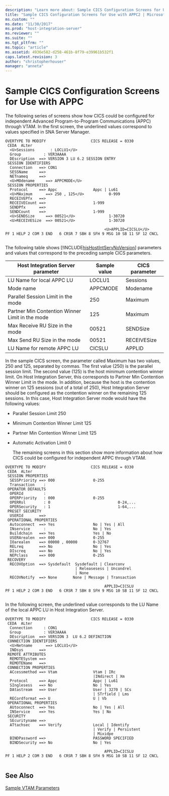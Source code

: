 ```yaml
---
description: "Learn more about: Sample CICS Configuration Screens for Use with APPC"
title: "Sample CICS Configuration Screens for Use with APPC2 | Microsoft Docs"
ms.custom: ""
ms.date: "11/30/2017"
ms.prod: "host-integration-server"
ms.reviewer: ""
ms.suite: ""
ms.tgt_pltfrm: ""
ms.topic: "article"
ms.assetid: 4936e582-d258-461b-8f79-e39961b532f1
caps.latest.revision: 3
author: "christopherhouser"
manager: "anneta"
---
```

# Sample CICS Configuration Screens for Use with APPC
The following series of screens show how CICS could be configured for independent Advanced Program-to-Program Communications (APPC) through VTAM. In the first screen, the underlined values correspond to values specified in SNA Server Manager.  
  
```  
OVERTYPE TO MODIFY                    CICS RELEASE = 0330  
 CEDA  ALter  
  <U>Sessions       : LOCLU1</U>  
  Group          : VER3AAAA  
  DEscription  ==> VERSION 3 LU 6.2 SESSION ENTRY  
 SESSION IDENTIFIERS  
  Connection   ==> CON1  
  SESSName     ==>  
  NETnameq     ==>  
  <U>MOdename     ==> APPCMODE</U>  
 SESSION PROPERTIES  
  Protocol     ==> Appc                Appc | Lu61  
  <U>MAximum      ==> 250 , 125</U>           0-999  
  RECEIVEPfx   ==>  
  RECEIVECount ==>                     1-999  
  SENDPfx      ==>  
  SENDCount    ==>                     1-999  
  <U>SENDSize     ==> 00521</U>               1-30720  
  <U>RECEIVESize  ==> 00521</U>               1-30720  
  
                                            <U>APPLID=CICSLU</U>  
PF 1 HELP 2 COM 3 END   6 CRSR 7 SBH 8 SFH 9 MSG 10 SB 11 SF 12 CNCL  
  
```  
  
 The following table shows [!INCLUDE[hisHostIntServNoVersion](../includes/hishostintservnoversion-md.md)] parameters and values that correspond to the preceding sample CICS parameters.  
  
|Host Integration Server parameter|Sample value|CICS parameter|  
|---------------------------------------|------------------|--------------------|  
|LU Name for local APPC LU|LOCLU1|Sessions|  
|Mode name|APPCMODE|Modename|  
|Parallel Session Limit in the mode|250|Maximum|  
|Partner Min Contention Winner Limit in the mode|125|Maximum|  
|Max Receive RU Size in the mode|00521|SENDSize|  
|Max Send RU Size in the mode|00521|RECEIVESize|  
|LU Name for remote APPC LU|CICSLU|APPLID|  
  
 In the sample CICS screen, the parameter called Maximum has two values, 250 and 125, separated by commas. The first value (250) is the parallel session limit. The second value (125) is the host minimum contention winner limit. On Host Integration Server, this corresponds to Partner Min Contention Winner Limit in the mode. In addition, because the host is the contention winner on 125 sessions (out of a total of 250), Host Integration Server should be configured as the contention winner on the remaining 125 sessions. In this case, Host Integration Server mode would have the following values:  
  
- Parallel Session Limit 250  
  
- Minimum Contention Winner Limit 125  
  
- Partner Min Contention Winner Limit 125  
  
- Automatic Activation Limit 0  
  
  The remaining screens in this section show more information about how CICS could be configured for independent APPC through VTAM.  
  
```  
OVERTYPE TO MODIFY                    CICS RELEASE = 0330  
 CEDA  ALter  
 SESSION PROPERTIES  
  SESSPriority ==> 000                 0-255  
  Transaction    :  
 OPERATOR DEFAULTS  
  OPERId         :  
  OPERPriority   : 000                 0-255  
  OPERRsl        : 0                              0-24,...  
  OPERSecurity   : 1                              1-64,...  
 PRESET SECURITY  
  USERId       ==>  
 OPERATIONAL PROPERTIES  
  Autoconnect  ==> Yes                 No | Yes | All  
  INservice      :                     No | Yes  
  Buildchain   ==> Yes                 Yes | No  
  USERArealen  ==> 000                 0-255  
  IOarealen    ==> 00000 , 00000       0-32767  
  RELreq       ==> No                  No | Yes  
  DIscreq      ==> No                  No | Yes  
  NEPclass     ==> 000                 0-255  
 RECOVERY  
  RECOVOption  ==> Sysdefault  Sysdefault | Clearconv   
                               | Releasesess | Uncondrel  
                               | None  
  RECOVNotify  ==> None       None | Message | Transaction  
  
                                            APPLID=CICSLU  
PF 1 HELP 2 COM 3 END   6 CRSR 7 SBH 8 SFH 9 MSG 10 SB 11 SF 12 CNCL  
  
```  
  
 In the following screen, the underlined value corresponds to the LU Name of the local APPC LU in Host Integration Server.  
  
```  
OVERTYPE TO MODIFY                    CICS RELEASE = 0330  
 CEDA  ALter  
  Connection     : CON1  
  Group          : VER3AAAA  
  DEscription  ==> VERSION 3  LU 6.2 DEFINITION  
 CONNECTION IDENTIFIERS  
  <U>Netname      ==> LOCLU1</U>  
  INDsys       ==>  
 REMOTE ATTRIBUTES  
  REMOTESystem ==>  
  REMOTEName   ==>  
 CONNECTION PROPERTIES  
  ACcessmethod ==> Vtam                Vtam | IRc   
                                       |INdirect | Xm  
  Protocol     ==> Appc                Appc | Lu61  
  SInglesess   ==> No                  No | Yes  
  DAtastream   ==> User                User | 3270 | SCs   
                                       | STrfield | Lms  
  RECordformat ==> U                   U | Vb  
 OPERATIONAL PROPERTIES  
  AUtoconnect  ==> Yes                 No | Yes | All  
  INService    ==> Yes                 Yes | No  
 SECURITY  
  SEcurityname ==>  
  ATtachsec    ==> Verify              Local | Identify   
                                       | Verify | Persistent  
                                       | Mixidpe  
  BINDPassword ==>                     PASSWORD SPECIFIED  
  BINDSecurity ==> No                  No | Yes  
  
                                            APPLID=CICSLU  
PF 1 HELP 2 COM 3 END   6 CRSR 7 SBH 8 SFH 9 MSG 10 SB 11 SF 12 CNCL  
  
```  
  
## See Also  
 [Sample VTAM Parameters](../core/sample-vtam-parameters1.md)
